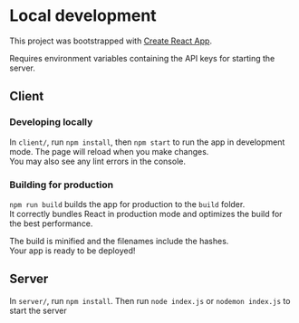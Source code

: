 # Local development

This project was bootstrapped with [Create React App](https://github.com/facebook/create-react-app).

Requires environment variables containing the API keys for starting the server.

## Client

### Developing locally

In `client/`, run `npm install`, then `npm start` to run the app in development mode. The page will reload when you make changes.\
You may also see any lint errors in the console.

### Building for production

`npm run build` builds the app for production to the `build` folder.\
It correctly bundles React in production mode and optimizes the build for the best performance.

The build is minified and the filenames include the hashes.\
Your app is ready to be deployed!

## Server

In `server/`, run `npm install`. Then run `node index.js` or `nodemon index.js` to start the server

